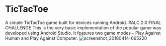 # TicTacToe
A simple TicTacToe game built for devices running Android.
#ALC 2.0 FINAL CHALLENGE
This is the very basic implementation of the popular game was developed using Android Studio. It features two game modes – Play Against Human and Play Against Computer. 
![screenshot_20180414-065220](https://user-images.githubusercontent.com/34124778/38774671-609abda2-4066-11e8-9e7d-df359f28d04d.png)


